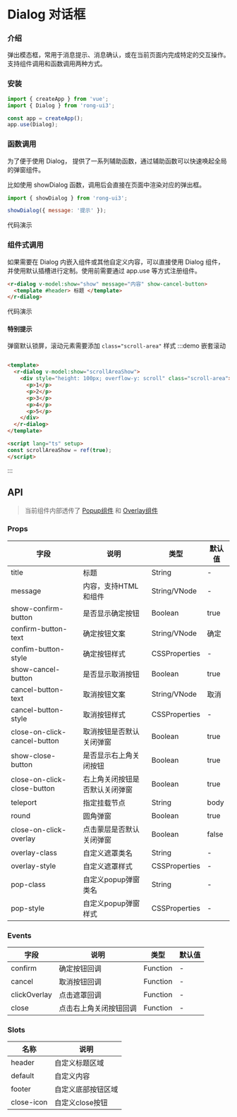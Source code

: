 # Dialog 对话框


### 介绍
弹出模态框，常用于消息提示、消息确认，或在当前页面内完成特定的交互操作。支持组件调用和函数调用两种方式。

<!--
<script setup>
import demo from './test.vue'
</script>

<demo />
-->


### 安装

```javascript
import { createApp } from 'vue';
import { Dialog } from 'rong-ui3';

const app = createApp();
app.use(Dialog);
```

### 函数调用

为了便于使用 Dialog， 提供了一系列辅助函数，通过辅助函数可以快速唤起全局的弹窗组件。

比如使用 showDialog 函数，调用后会直接在页面中渲染对应的弹出框。
``` js
import { showDialog } from 'rong-ui3';

showDialog({ message: '提示' });
```

代码演示

<script setup>
  import DialogFunction from '../demo/DialogFunction.vue?raw'
</script>
<HljsBlock :code="DialogFunction"></HljsBlock>


### 组件式调用

如果需要在 Dialog 内嵌入组件或其他自定义内容，可以直接使用 Dialog 组件，并使用默认插槽进行定制。使用前需要通过 app.use 等方式注册组件。

```html
<r-dialog v-model:show="show" message="内容" show-cancel-button>
  <template #header> 标题 </template>
</r-dialog>
```

代码演示

<script setup>
  import DialogComponent from '../demo/DialogComponent.vue?raw'
</script>
<HljsBlock :code="DialogComponent"></HljsBlock>



#### 特别提示
弹窗默认锁屏，滚动元素需要添加 `class="scroll-area"` 样式
:::demo 嵌套滚动
```html

<template>
  <r-dialog v-model:show="scrollAreaShow">
    <div style="height: 100px; overflow-y: scroll" class="scroll-area">
      <p>1</p>
      <p>2</p>
      <p>3</p>
      <p>4</p>
      <p>5</p>
    </div>
  </r-dialog>
</template>

<script lang="ts" setup>
const scrollAreaShow = ref(true);
</script>


```
:::

## API

> 当前组件内部透传了 [Popup组件](#/zh-CN/component/popup) 和 [Overlay组件](#/zh-CN/component/overlay)

### Props

| 字段                         | 说明                           | 类型          | 默认值  |
|------------------------------|------------------------------|---------------|---------|
| title                        | 标题                           | String        | -       |
| message                      | 内容，支持HTML和组件            | String/VNode  | -       |
| show-confirm-button          | 是否显示确定按钮               | Boolean       | true    |
| confirm-button-text          | 确定按钮文案                   | String/VNode  | 确定 |
| confim-button-style          | 确定按钮样式                   | CSSProperties | -       |
| show-cancel-button           | 是否显示取消按钮               | Boolean       | true    |
| cancel-button-text           | 取消按钮文案                   | String/VNode  | 取消  |
| cancel-button-style          | 取消按钮样式                   | CSSProperties | -       |
| close-on-click-cancel-button | 取消按钮是否默认关闭弹窗       | Boolean       | true    |
| show-close-button            | 是否显示右上角关闭按钮         | Boolean       | true    |
| close-on-click-close-button  | 右上角关闭按钮是否默认关闭弹窗 | Boolean       | true    |
| teleport                     | 指定挂载节点                   | String        | body  |
| round                        | 圆角弹窗                       | Boolean       | true    |
| close-on-click-overlay       | 点击蒙层是否默认关闭弹窗       | Boolean       | false   |
| overlay-class                | 自定义遮罩类名                 | String        | -       |
| overlay-style                | 自定义遮罩样式                 | CSSProperties | -       |
| pop-class                    | 自定义popup弹窗类名            | String        | -       |
| pop-style                    | 自定义popup弹窗样式            | CSSProperties | -       |


### Events

| 字段         | 说明                   | 类型     | 默认值 |
|--------------|----------------------|----------|--------|
| confirm      | 确定按钮回调           | Function | -      |
| cancel       | 取消按钮回调           | Function | -      |
| clickOverlay | 点击遮罩回调           | Function | -      |
| close        | 点击右上角关闭按钮回调 | Function | -      |


### Slots

| 名称    | 说明               |
|---------|------------------|
| header  | 自定义标题区域     |
| default | 自定义内容         |
| footer  | 自定义底部按钮区域 |
| close-icon  | 自定义close按钮 |